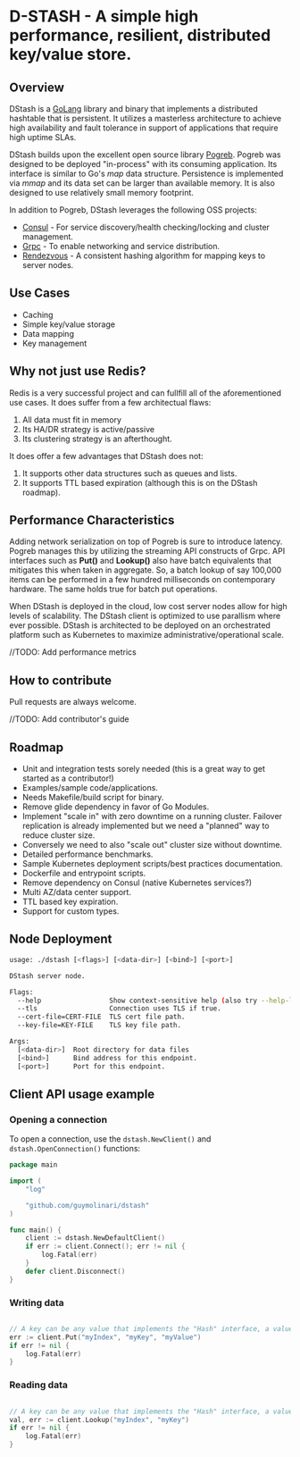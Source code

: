 # D-STASH - A simple high performance, resilient, distributed key/value store.
  
## Overview

DStash is a [GoLang](https://golang.org/) library and binary that implements a distributed hashtable that is persistent.  It utilizes a masterless architecture to achieve high availability and fault tolerance in support of applications that require high uptime SLAs. 

DStash builds upon the excellent open source library [Pogreb](https://github.com/akrylysov/pogreb).  Pogreb was designed to be deployed "in-process" with its consuming application.  Its interface is similar to Go's *map* data structure.  Persistence is implemented via *mmap* and its data set can be larger than available memory.  It is also designed to use relatively small memory footprint.

In addition to Pogreb, DStash leverages the following OSS projects:

- [Consul](https://github.com/hashicorp/consul) - For service discovery/health checking/locking and cluster management.
- [Grpc](https://grpc.io/docs) - To enable networking and service distribution.
- [Rendezvous](https://github.com/stvp/rendezvous) - A consistent hashing algorithm for mapping keys to server nodes.


## Use Cases

- Caching
- Simple key/value storage
- Data mapping
- Key management


## Why not just use Redis?

Redis is a very successful project and can fullfill all of the aforementioned use cases.  It does suffer from a few 
architectual flaws:

1. All data must fit in memory
2. Its HA/DR strategy is active/passive
3. Its clustering strategy is an afterthought.


It does offer a few advantages that DStash does not:

1. It supports other data structures such as queues and lists.
2. It supports TTL based expiration (although this is on the DStash roadmap).


## Performance Characteristics

Adding network serialization on top of Pogreb is sure to introduce latency.  Pogreb manages this by utilizing the streaming API constructs of Grpc.  API interfaces such as **Put()** and **Lookup()** also have batch equivalents that mitigates this when taken in aggregate.   So, a batch lookup of say 100,000 items can be performed in a few hundred milliseconds on contemporary hardware.  The same holds true for batch put operations.  

When DStash is deployed in the cloud, low cost server nodes allow for high levels of scalability.  The DStash client is optimized to use parallism where ever possible.  DStash is architected to be deployed on an orchestrated platform such as Kubernetes to maximize administrative/operational scale.

//TODO:  Add performance metrics


## How to contribute

Pull requests are always welcome.  

//TODO: Add contributor's guide


## Roadmap

- Unit and integration tests sorely needed (this is a great way to get started as a contributor!)
- Examples/sample code/applications.
- Needs Makefile/build script for binary.
- Remove glide dependency in favor of Go Modules.
- Implement "scale in" with zero downtime on a running cluster.  Failover replication is already implemented but we need a "planned" way to reduce cluster size.
- Conversely we need to also "scale out" cluster size without downtime.
- Detailed performance benchmarks.
- Sample Kubernetes deployment scripts/best practices documentation.
- Dockerfile and entrypoint scripts.
- Remove dependency on Consul (native Kubernetes services?)
- Multi AZ/data center support.
- TTL based key expiration.
- Support for custom types.


## Node Deployment

```bash
usage: ./dstash [<flags>] [<data-dir>] [<bind>] [<port>]

DStash server node.

Flags:
  --help                 Show context-sensitive help (also try --help-long and --help-man).
  --tls                  Connection uses TLS if true.
  --cert-file=CERT-FILE  TLS cert file path.
  --key-file=KEY-FILE    TLS key file path.

Args:
  [<data-dir>]  Root directory for data files
  [<bind>]      Bind address for this endpoint.
  [<port>]      Port for this endpoint.
```

## Client API usage example

### Opening a connection

To open a connection, use the `dstash.NewClient()` and `dstash.OpenConnection()` functions:

```go
package main

import (
	"log"

	"github.com/guymolinari/dstash"
)

func main() {
    client := dstash.NewDefaultClient()
    if err := client.Connect(); err != nil {
        log.Fatal(err)
    }
    defer client.Disconnect()
}
```

### Writing data
```go

// A key can be any value that implements the "Hash" interface, a value can be any native type
err := client.Put("myIndex", "myKey", "myValue")
if err != nil {
	log.Fatal(err)
}
```

### Reading data
```go

// A key can be any value that implements the "Hash" interface, a value can be any native type
val, err := client.Lookup("myIndex", "myKey")
if err != nil {
	log.Fatal(err)
}
```

